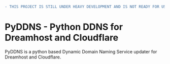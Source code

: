 ```diff
- THIS PROJECT IS STILL UNDER HEAVY DEVELOPMENT AND IS NOT READY FOR USE -
```
<!-- <h1 align="center" style="color:red;"><b>&otimes;&ensp;THIS PROJECT IS STILL UNDER HEAVY DEVELOPMENT<br>AND IS NOT READY FOR USE&ensp;&otimes;</b></h1> -->

# PyDDNS - Python DDNS for Dreamhost and Cloudflare
PyDDNS is a python based Dynamic Domain Naming Service updater for Dreamhost and Cloudflare.
